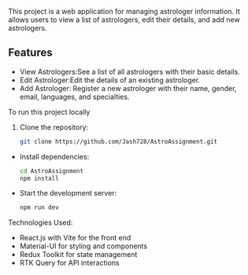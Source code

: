 This project is a web application for managing astrologer information. It allows users to view a list of astrologers, edit their details, and add new astrologers. 

## Features

- View Astrologers:See a list of all astrologers with their basic details.
- Edit Astrologer:Edit the details of an existing astrologer.
- Add Astrologer: Register a new astrologer with their name, gender, email, languages, and specialties.
  
To run this project locally

1. Clone the repository:

   ```bash
   git clone https://github.com/Jash728/AstroAssignment.git

- Install dependencies:

  ```bash
  cd AstroAssignment
  npm install


- Start the development server:

  ```bash
  npm run dev


Technologies Used:

- React.js with Vite for the front end
- Material-UI for styling and components
- Redux Toolkit for state management
- RTK Query for API interactions
